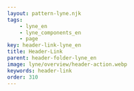 ```yaml
---
layout: pattern-lyne.njk
tags: 
    - lyne_en
    - lyne_components_en
    - page
key: header-link-lyne_en
title: Header-Link
parent: header-folder-lyne_en
image: lyne/overview/header-action.webp
keywords: header-link
order: 310
---
```

